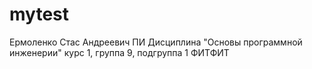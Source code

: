 # mytest
Ермоленко
Стас
Андреевич
ПИ
Дисциплина "Основы программной инженерии"
курс 1, группа 9, подгруппа 1
ФИТФИТ

